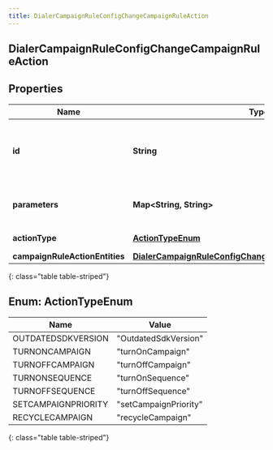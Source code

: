 ```yaml
---
title: DialerCampaignRuleConfigChangeCampaignRuleAction
---
```


## DialerCampaignRuleConfigChangeCampaignRuleAction

## Properties

| Name                           | Type                                                                                                                                             | Description                                   | Notes      |
| ------------------------------ | ------------------------------------------------------------------------------------------------------------------------------------------------ | --------------------------------------------- | ---------- |
| **id**                         | <!----><!---->**String**<!---->                                                                                                                  | The globally unique identifier for the action | [optional] |
| **parameters**                 | <!----><!---->**Map&lt;String, String&gt;**<!---->                                                                                               | The parameters to match this action           | [optional] |
| **actionType**                 | [**ActionTypeEnum**](#ActionTypeEnum)<!---->                                                                                                     | The type of this action                       | [optional] |
| **campaignRuleActionEntities** | <!----><!---->[**DialerCampaignRuleConfigChangeCampaignRuleActionEntities**](DialerCampaignRuleConfigChangeCampaignRuleActionEntities.md)<!----> |                                               | [optional] |

{: class="table table-striped"}

<a name="ActionTypeEnum"></a>

## Enum: ActionTypeEnum

| Name                | Value                           |
| ------------------- | ------------------------------- |
| OUTDATEDSDKVERSION  | &quot;OutdatedSdkVersion&quot;  |
| TURNONCAMPAIGN      | &quot;turnOnCampaign&quot;      |
| TURNOFFCAMPAIGN     | &quot;turnOffCampaign&quot;     |
| TURNONSEQUENCE      | &quot;turnOnSequence&quot;      |
| TURNOFFSEQUENCE     | &quot;turnOffSequence&quot;     |
| SETCAMPAIGNPRIORITY | &quot;setCampaignPriority&quot; |
| RECYCLECAMPAIGN     | &quot;recycleCampaign&quot;     |

{: class="table table-striped"}
